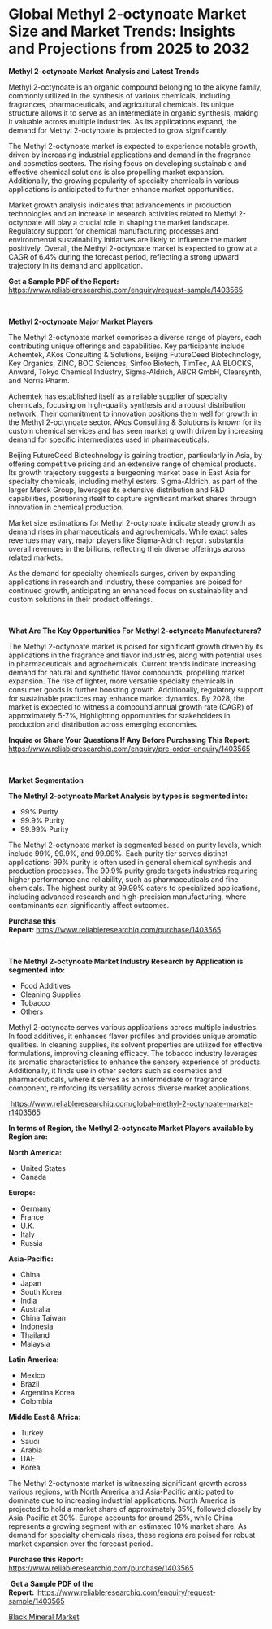 <p><h1>Global Methyl 2-octynoate Market Size and Market Trends: Insights and Projections from 2025 to 2032</h1></p><p><strong>Methyl 2-octynoate Market Analysis and Latest Trends</strong></p>
<p><p>Methyl 2-octynoate is an organic compound belonging to the alkyne family, commonly utilized in the synthesis of various chemicals, including fragrances, pharmaceuticals, and agricultural chemicals. Its unique structure allows it to serve as an intermediate in organic synthesis, making it valuable across multiple industries. As its applications expand, the demand for Methyl 2-octynoate is projected to grow significantly.</p><p>The Methyl 2-octynoate market is expected to experience notable growth, driven by increasing industrial applications and demand in the fragrance and cosmetics sectors. The rising focus on developing sustainable and effective chemical solutions is also propelling market expansion. Additionally, the growing popularity of specialty chemicals in various applications is anticipated to further enhance market opportunities.</p><p>Market growth analysis indicates that advancements in production technologies and an increase in research activities related to Methyl 2-octynoate will play a crucial role in shaping the market landscape. Regulatory support for chemical manufacturing processes and environmental sustainability initiatives are likely to influence the market positively. Overall, the Methyl 2-octynoate market is expected to grow at a CAGR of 6.4% during the forecast period, reflecting a strong upward trajectory in its demand and application.</p></p>
<p><strong>Get a Sample PDF of the Report:&nbsp;</strong> <a href="https://www.reliableresearchiq.com/enquiry/request-sample/1403565?utm_campaign=3298&utm_medium=2&utm_source=Github&utm_content=ia&utm_term=28032025&utm_id=methyl-2-octynoate">https://www.reliableresearchiq.com/enquiry/request-sample/1403565</a></p>
<p>&nbsp;</p>
<p><strong>Methyl 2-octynoate Major Market Players</strong></p>
<p><p>The Methyl 2-octynoate market comprises a diverse range of players, each contributing unique offerings and capabilities. Key participants include Achemtek, AKos Consulting & Solutions, Beijing FutureCeed Biotechnology, Key Organics, ZINC, BOC Sciences, Sinfoo Biotech, TimTec, AA BLOCKS, Anward, Tokyo Chemical Industry, Sigma-Aldrich, ABCR GmbH, Clearsynth, and Norris Pharm. </p><p>Achemtek has established itself as a reliable supplier of specialty chemicals, focusing on high-quality synthesis and a robust distribution network. Their commitment to innovation positions them well for growth in the Methyl 2-octynoate sector. AKos Consulting & Solutions is known for its custom chemical services and has seen market growth driven by increasing demand for specific intermediates used in pharmaceuticals.</p><p>Beijing FutureCeed Biotechnology is gaining traction, particularly in Asia, by offering competitive pricing and an extensive range of chemical products. Its growth trajectory suggests a burgeoning market base in East Asia for specialty chemicals, including methyl esters. Sigma-Aldrich, as part of the larger Merck Group, leverages its extensive distribution and R&D capabilities, positioning itself to capture significant market shares through innovation in chemical production.</p><p>Market size estimations for Methyl 2-octynoate indicate steady growth as demand rises in pharmaceuticals and agrochemicals. While exact sales revenues may vary, major players like Sigma-Aldrich report substantial overall revenues in the billions, reflecting their diverse offerings across related markets. </p><p>As the demand for specialty chemicals surges, driven by expanding applications in research and industry, these companies are poised for continued growth, anticipating an enhanced focus on sustainability and custom solutions in their product offerings.</p></p>
<p>&nbsp;</p>
<p><strong>What Are The Key Opportunities For Methyl 2-octynoate Manufacturers?</strong></p>
<p><p>The Methyl 2-octynoate market is poised for significant growth driven by its applications in the fragrance and flavor industries, along with potential uses in pharmaceuticals and agrochemicals. Current trends indicate increasing demand for natural and synthetic flavor compounds, propelling market expansion. The rise of lighter, more versatile specialty chemicals in consumer goods is further boosting growth. Additionally, regulatory support for sustainable practices may enhance market dynamics. By 2028, the market is expected to witness a compound annual growth rate (CAGR) of approximately 5-7%, highlighting opportunities for stakeholders in production and distribution across emerging economies.</p></p>
<p><strong>Inquire or Share Your Questions If Any Before Purchasing This Report:</strong> <a href="https://www.reliableresearchiq.com/enquiry/pre-order-enquiry/1403565?utm_campaign=3298&utm_medium=2&utm_source=Github&utm_content=ia&utm_term=28032025&utm_id=methyl-2-octynoate">https://www.reliableresearchiq.com/enquiry/pre-order-enquiry/1403565</a></p>
<p>&nbsp;</p>
<p><strong>Market Segmentation</strong></p>
<p><strong>The Methyl 2-octynoate Market Analysis by types is segmented into:</strong></p>
<p><ul><li>99% Purity</li><li>99.9% Purity</li><li>99.99% Purity</li></ul></p>
<p><p>The Methyl 2-octynoate market is segmented based on purity levels, which include 99%, 99.9%, and 99.99%. Each purity tier serves distinct applications; 99% purity is often used in general chemical synthesis and production processes. The 99.9% purity grade targets industries requiring higher performance and reliability, such as pharmaceuticals and fine chemicals. The highest purity at 99.99% caters to specialized applications, including advanced research and high-precision manufacturing, where contaminants can significantly affect outcomes.</p></p>
<p><strong>Purchase this Report:&nbsp;</strong><a href="https://www.reliableresearchiq.com/purchase/1403565?utm_campaign=3298&utm_medium=2&utm_source=Github&utm_content=ia&utm_term=28032025&utm_id=methyl-2-octynoate">https://www.reliableresearchiq.com/purchase/1403565</a></p>
<p>&nbsp;</p>
<p><strong>The Methyl 2-octynoate Market Industry Research by Application is segmented into:</strong></p>
<p><ul><li>Food Additives</li><li>Cleaning Supplies</li><li>Tobacco</li><li>Others</li></ul></p>
<p><p>Methyl 2-octynoate serves various applications across multiple industries. In food additives, it enhances flavor profiles and provides unique aromatic qualities. In cleaning supplies, its solvent properties are utilized for effective formulations, improving cleaning efficacy. The tobacco industry leverages its aromatic characteristics to enhance the sensory experience of products. Additionally, it finds use in other sectors such as cosmetics and pharmaceuticals, where it serves as an intermediate or fragrance component, reinforcing its versatility across diverse market applications.</p></p>
<p><a href="https://www.reliableresearchiq.com/global-methyl-2-octynoate-market-r1403565?utm_campaign=3298&utm_medium=2&utm_source=Github&utm_content=ia&utm_term=28032025&utm_id=methyl-2-octynoate">&nbsp;https://www.reliableresearchiq.com/global-methyl-2-octynoate-market-r1403565</a></p>
<p><strong>In terms of Region, the Methyl 2-octynoate Market Players available by Region are:</strong></p>
<p>
    <p> <strong> North America: </strong>
        <ul>
            <li>United States</li>
            <li>Canada</li>
        </ul>
        </p> 
    <p> <strong> Europe: </strong>
        <ul>
            <li>Germany</li>
            <li>France</li>
            <li>U.K.</li>
            <li>Italy</li>
            <li>Russia</li>
        </ul>
        </p> 
    <p> <strong> Asia-Pacific: </strong>
        <ul>
            <li>China</li>
            <li>Japan</li>
            <li>South Korea</li>
            <li>India</li>
            <li>Australia</li>
            <li>China Taiwan</li>
            <li>Indonesia</li>
            <li>Thailand</li>
            <li>Malaysia</li>
        </ul>
        </p> 
    <p> <strong> Latin America: </strong>
        <ul>
            <li>Mexico</li>
            <li>Brazil</li>
            <li>Argentina Korea</li>
            <li>Colombia</li>
        </ul>
        </p> 
    <p> <strong> Middle East & Africa: </strong>
        <ul>
            <li>Turkey</li>
            <li>Saudi</li>
            <li>Arabia</li>
            <li>UAE</li>
            <li>Korea</li>
        </ul>
    </p>
    </p>
<p><p>The Methyl 2-octynoate market is witnessing significant growth across various regions, with North America and Asia-Pacific anticipated to dominate due to increasing industrial applications. North America is projected to hold a market share of approximately 35%, followed closely by Asia-Pacific at 30%. Europe accounts for around 25%, while China represents a growing segment with an estimated 10% market share. As demand for specialty chemicals rises, these regions are poised for robust market expansion over the forecast period.</p></p>
<p><strong>Purchase this Report: </strong><a href="https://www.reliableresearchiq.com/purchase/1403565?utm_campaign=3298&utm_medium=2&utm_source=Github&utm_content=ia&utm_term=28032025&utm_id=methyl-2-octynoate">https://www.reliableresearchiq.com/purchase/1403565</a></p>
<p>&nbsp;<strong>Get a Sample PDF of the Report:&nbsp;&nbsp;</strong><a href="https://www.reliableresearchiq.com/enquiry/request-sample/1403565?utm_campaign=3298&utm_medium=2&utm_source=Github&utm_content=ia&utm_term=28032025&utm_id=methyl-2-octynoate">https://www.reliableresearchiq.com/enquiry/request-sample/1403565</a></p>
<p><strong></strong></p>
<p><p><a href="https://github.com/paljuhubeyde/Market-Research-Report-List-1/blob/main/black-mineral-market.md?utm_campaign=3298&utm_medium=2&utm_source=Github&utm_content=ia&utm_term=28032025&utm_id=methyl-2-octynoate">Black Mineral Market</a></p></p>
